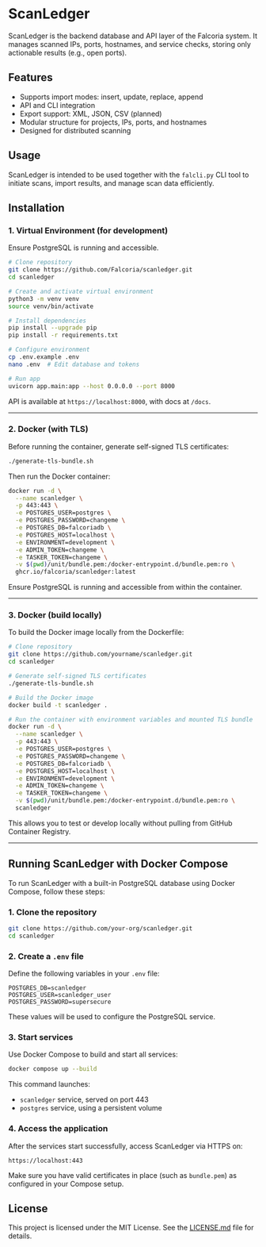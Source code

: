# ScanLedger

ScanLedger is the backend database and API layer of the Falcoria system. It manages scanned IPs, ports, hostnames, and service checks, storing only actionable results (e.g., open ports).

## Features

- Supports import modes: insert, update, replace, append
- API and CLI integration
- Export support: XML, JSON, CSV (planned)
- Modular structure for projects, IPs, ports, and hostnames
- Designed for distributed scanning

## Usage

ScanLedger is intended to be used together with the `falcli.py` CLI tool to initiate scans, import results, and manage scan data efficiently.

## Installation

### 1. Virtual Environment (for development)

Ensure PostgreSQL is running and accessible.

```bash
# Clone repository
git clone https://github.com/Falcoria/scanledger.git
cd scanledger

# Create and activate virtual environment
python3 -m venv venv
source venv/bin/activate

# Install dependencies
pip install --upgrade pip
pip install -r requirements.txt

# Configure environment
cp .env.example .env
nano .env  # Edit database and tokens

# Run app
uvicorn app.main:app --host 0.0.0.0 --port 8000
```

API is available at `https://localhost:8000`, with docs at `/docs`.

---

### 2. Docker (with TLS)

Before running the container, generate self-signed TLS certificates:

```bash
./generate-tls-bundle.sh
```

Then run the Docker container:

```bash
docker run -d \
  --name scanledger \
  -p 443:443 \
  -e POSTGRES_USER=postgres \
  -e POSTGRES_PASSWORD=changeme \
  -e POSTGRES_DB=falcoriadb \
  -e POSTGRES_HOST=localhost \
  -e ENVIRONMENT=development \
  -e ADMIN_TOKEN=changeme \
  -e TASKER_TOKEN=changeme \
  -v $(pwd)/unit/bundle.pem:/docker-entrypoint.d/bundle.pem:ro \
  ghcr.io/falcoria/scanledger:latest
```

Ensure PostgreSQL is running and accessible from within the container.

---

### 3. Docker (build locally)

To build the Docker image locally from the Dockerfile:

```bash
# Clone repository
git clone https://github.com/yourname/scanledger.git
cd scanledger

# Generate self-signed TLS certificates
./generate-tls-bundle.sh

# Build the Docker image
docker build -t scanledger .

# Run the container with environment variables and mounted TLS bundle
docker run -d \
  --name scanledger \
  -p 443:443 \
  -e POSTGRES_USER=postgres \
  -e POSTGRES_PASSWORD=changeme \
  -e POSTGRES_DB=falcoriadb \
  -e POSTGRES_HOST=localhost \
  -e ENVIRONMENT=development \
  -e ADMIN_TOKEN=changeme \
  -e TASKER_TOKEN=changeme \
  -v $(pwd)/unit/bundle.pem:/docker-entrypoint.d/bundle.pem:ro \
  scanledger
```

This allows you to test or develop locally without pulling from GitHub Container Registry.

---

## Running ScanLedger with Docker Compose

To run ScanLedger with a built-in PostgreSQL database using Docker Compose, follow these steps:

### 1. Clone the repository

```bash
git clone https://github.com/your-org/scanledger.git
cd scanledger
```

### 2. Create a `.env` file

Define the following variables in your `.env` file:

```env
POSTGRES_DB=scanledger
POSTGRES_USER=scanledger_user
POSTGRES_PASSWORD=supersecure
```

These values will be used to configure the PostgreSQL service.

### 3. Start services

Use Docker Compose to build and start all services:

```bash
docker compose up --build
```

This command launches:
- `scanledger` service, served on port 443
- `postgres` service, using a persistent volume

### 4. Access the application

After the services start successfully, access ScanLedger via HTTPS on:

```
https://localhost:443
```

Make sure you have valid certificates in place (such as `bundle.pem`) as configured in your Compose setup.

## License

This project is licensed under the MIT License. See the [LICENSE.md](LICENSE.md) file for details.
